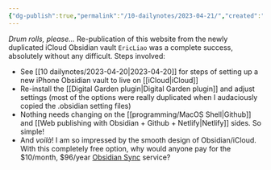 ```yaml
---
{"dg-publish":true,"permalink":"/10-dailynotes/2023-04-21/","created":"","updated":""}
---
```


_Drum rolls, please..._ Re-publication of this website from the newly duplicated iCloud Obsidian vault `EricLiao` was a complete success, absolutely without any difficult. Steps involved:
* See [[10 dailynotes/2023-04-20\|2023-04-20]] for steps of setting up a new iPhone Obsidian vault to live on [[iCloud\|iCloud]]
* Re-install the [[Digital Garden plugin\|Digital Garden plugin]] and adjust settings (most of the options were really duplicated when I audaciously copied the .obsidian setting files)
* Nothing needs changing on the [[programming/MacOS Shell\|Github]]  and [[Web publishing with Obsidian + Github + Netlify\|Netlify]] sides. So simple!
* And _voilà_!
I am so impressed by the smooth design of Obsidian/iCloud. With this completely free option, why would anyone pay for the $10/month, $96/year [Obsidian Sync](https://obsidian.md/sync) service?